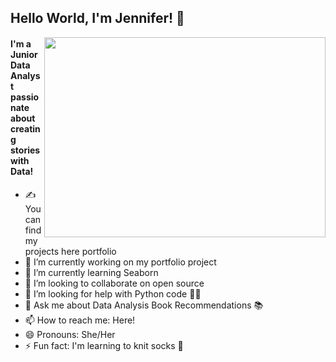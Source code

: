 ## Hello World, I'm Jennifer! 🌻  

<image align="right" width="450" height="320" src="comp.jpeg">
 

 #### I'm a Junior Data Analyst passionate about creating stories with Data!
 
- ✍️ You can find my projects here portfolio
- 🔭 I’m currently working on my portfolio project
- 🌱 I’m currently learning Seaborn 
- 👯 I’m looking to collaborate on open source
- 🤔 I’m looking for help with Python code 👩‍💻 
- 💬 Ask me about Data Analysis Book Recommendations 📚 
- 📫 How to reach me: Here!
- 😄 Pronouns: She/Her 
- ⚡ Fun fact: I'm learning to knit socks 🧦 

